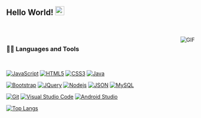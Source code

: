 
                                                                           
## Hello World! <img src="https://github.com/TheDudeThatCode/TheDudeThatCode/blob/master/Assets/Earth.gif" width="24px">
<br />
<br />

  <img align="right" alt="GIF" src="https://media.giphy.com/media/836HiJc7pgzy8iNXCn/giphy.gif" />
  
  
### 👨‍💻 Languages and Tools

<br />

[![JavaScript](https://img.shields.io/badge/-JavaScript-black?style=flat&logo=javascript&link=https://github.com/SSimbah)](https://github.com/SSimbah) 
[![HTML5](https://img.shields.io/badge/-HTML5-E34F26?style=flat&logo=html5&logoColor=white&link=https://github.com/SSimbah)](https://github.com/SSimbah) 
[![CSS3](https://img.shields.io/badge/-CSS3-1572B6?style=flat&logo=css3&link=https://github.com/SSimbah)](https://github.com/SSimbah) 
[![Java](https://img.shields.io/badge/-Java-05122A?style=flat&logo=Java&logoColor=FFA518&link=https://github.com/SSimbah)](https://github.com/SSimbah) 

[![Bootstrap](https://img.shields.io/badge/-Bootstrap-563D7C?style=flat&logo=bootstrap&link=https://github.com/SSimbah)](https://github.com/SSimbah) 
[![JQuery](https://img.shields.io/badge/-JQuery-blue?style=flat&logo=jquery&link=https://github.com/SSimbah)](https://github.com/SSimbah) 
[![Nodejs](https://img.shields.io/badge/-Nodejs-green?style=flat&logo=Node.js&link=https://github.com/SSimbah)](https://github.com/SSimbah) 
[![JSON](https://img.shields.io/badge/-json-02569B?style=flat&logo=json&link=https://github.com/SSimbah)](https://github.com/SSimbah)
[![MySQL](https://img.shields.io/badge/-MySQL-black?style=flat&logo=mysql&link=https://github.com/SSimbah)](https://github.com/SSimbah)

[![Git](https://img.shields.io/badge/-Git-black?style=flat&logo=git&link=https://github.com/SSimbah)](https://github.com/SSimbah) 
[![Visual Studio Code](https://img.shields.io/badge/-Visual%20Studio%20Code-05122A?style=flat&logo=visual-studio-code&logoColor=007ACC&link=https://github.com/SSimbah)](https://github.com/SSimbah) 
[![Android Studio](https://img.shields.io/badge/-Android%20Studio-05122A?style=flat&logo=android-studio&logoColor=3DDC84&link=https://github.com/SSimbah)](https://github.com/SSimbah) 

[![Top Langs](https://github-readme-stats.vercel.app/api/top-langs/?username=SSimbah&layout=compact)](https://github.com/SSimbah/github-readme-stats)


